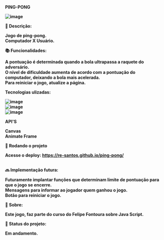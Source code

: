 <b> PING-PONG


![image](https://user-images.githubusercontent.com/123095086/230513361-d560ece7-37d9-4e89-a6fd-af1c89bfa323.png)
 


📝 Descrição:<br>

Jogo de ping-pong.<br>
Computador X Usuário.

📚 Funcionalidades:<br>

A pontuação é determinada quando a bola ultrapassa a raquete do adversário.<br>
O nível de dificuldade aumenta de acordo com a pontuação do computador, deixando a bola mais acelerada.<br>
Para reiniciar o jogo, atualize a página.<br>

Tecnologias ulizadas:<br>

![image](https://user-images.githubusercontent.com/123095086/230514215-0e70c327-a23d-4b6f-a86e-54cc143ac89d.png)<br>
![image](https://user-images.githubusercontent.com/123095086/230514278-092dc938-c17c-4f68-abdc-dcff33d51055.png)<br>
![image](https://user-images.githubusercontent.com/123095086/230514335-14950593-5c6d-42be-9c12-260bde1e12b8.png)<br>

API'S<br>

Canvas<br>
Animate Frame<br>

🚀 Rodando o projeto<br>

Acesse o deploy: https://re-santos.github.io/ping-pong/

<linha de comando><br>
🔜 Implementação futura:<br>

Futuramente implantar funções que determinam limite de pontuação para que o jogo se encerre.<br>
Mensagens para informar ao jogador quem ganhou o jogo.<br>
Botão para reiniciar o jogo.<br>

🤝 Sobre:<br>

Este jogo, faz parte do curso do Felipe Fontoura sobre Java Script.<br>

🎯 Status do projeto:<br>

Em andamento.
